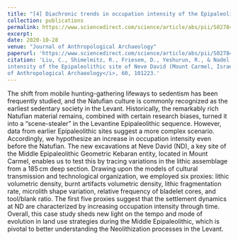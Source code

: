 ```yaml
---
title: "[4] Diachronic trends in occupation intensity of the Epipaleolithic site of Neve David (Mount Carmel, Israel): A lithic perspective"
collection: publications
permalink: https://www.sciencedirect.com/science/article/abs/pii/S0278416520301963
excerpt: 
date: 2020-10-28
venue: "Journal of Anthropological Archaeology"
paperurl: 'https://www.sciencedirect.com/science/article/abs/pii/S0278416520301963'
citation: 'Liu, C., Shimelmitz, R., Friesem, D., Yeshurun, R., & Nadel, D. Diachronic trends in occupation
intensity of the Epipaleolithic site of Neve David (Mount Carmel, Israel): A lithic perspective. <i>Journal
of Anthropological Archaeology</i>, 60, 101223.'
---
```


The shift from mobile hunting-gathering lifeways to sedentism has been frequently studied, and the Natufian culture is commonly recognized as the earliest sedentary society in the Levant. Historically, the remarkably rich Natufian material remains, combined with certain research biases, turned it into a “scene-stealer” in the Levantine Epipaleolithic sequence. However, data from earlier Epipaleolithic sites suggest a more complex scenario. Accordingly, we hypothesize an increase in occupation intensity even before the Natufian. The new excavations at Neve David (ND), a key site of the Middle Epipaleolithic Geometric Kebaran entity, located in Mount Carmel, enables us to test this by tracing variations in the lithic assemblage from a 185 cm deep section. Drawing upon the models of cultural transmission and technological organization, we employed six proxies: lithic volumetric density, burnt artifacts volumetric density, lithic fragmentation rate, microlith shape variation, relative frequency of bladelet cores, and tool/blank ratio. The first five proxies suggest that the settlement dynamics at ND are characterized by increasing occupation intensity through time. Overall, this case study sheds new light on the tempo and mode of evolution in land use strategies during the Middle Epipaleolithic, which is pivotal to better understanding the Neolithization processes in the Levant.
